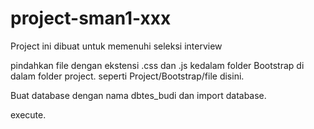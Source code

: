 # project-sman1-xxx
Project ini dibuat untuk memenuhi seleksi interview

pindahkan file dengan ekstensi .css dan .js kedalam folder Bootstrap di dalam folder project.
seperti Project/Bootstrap/file disini.

Buat database dengan nama dbtes_budi dan import database.

execute.
